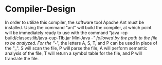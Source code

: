 # Compiler-Design
In order to utilize this compiler, the software tool Apache Ant must be installed. 
Using the command "ant" will build the compiler, at which point will be immediately ready to use with the command 
"java -cp build/classes:lib/java-cup-11b.jar MiniJava -_" followed by the path to the file to be analyzed.
For the "-_", the letters A, S, T, and P can be used in place of the "_".
S will scan the file, P will parse the file, A will perform semantic analysis of the file, 
T will return a symbol table for the file, and P will translate the file.
